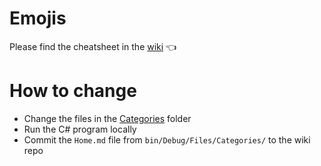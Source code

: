 # Emojis
Please find the cheatsheet in the [wiki](https://github.com/itecompro/markdown-emoji-cheatsheet/wiki) :point_left:

# How to change
- Change the files in the [Categories](https://github.com/itecompro/markdown-emoji-cheatsheet/tree/master/ConsoleApp1/Files/Categories) folder
- Run the C# program locally
- Commit the `Home.md` file from `bin/Debug/Files/Categories/` to the wiki repo